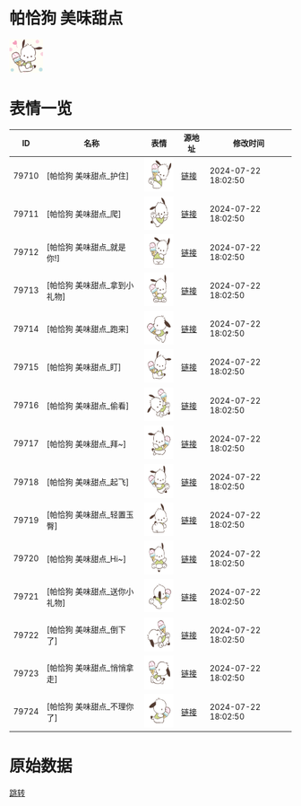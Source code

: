 # 帕恰狗 美味甜点

<img src="./cover.png" height="60" alt="cover" />

# 表情一览

|ID|名称|表情|源地址|修改时间|
|----|----|----|----|----|
|79710|[帕恰狗 美味甜点_护住]|<img src="./pic/079710_%5B帕恰狗 美味甜点_护住%5D.png" height="60" alt="护住"/>|[链接](https://i0.hdslb.com/bfs/garb/5598729589dd3ae005e1a707f8be979e973b550e.png)|2024-07-22 18:02:50|
|79711|[帕恰狗 美味甜点_爬]|<img src="./pic/079711_%5B帕恰狗 美味甜点_爬%5D.png" height="60" alt="爬"/>|[链接](https://i0.hdslb.com/bfs/garb/414c497a9ffe79cd3c0176a627ba1f9a4ee5fa7a.png)|2024-07-22 18:02:50|
|79712|[帕恰狗 美味甜点_就是你!]|<img src="./pic/079712_%5B帕恰狗 美味甜点_就是你!%5D.png" height="60" alt="就是你!"/>|[链接](https://i0.hdslb.com/bfs/garb/3ec9455fd4392996b7f653f13fec589d6e3724bc.png)|2024-07-22 18:02:50|
|79713|[帕恰狗 美味甜点_拿到小礼物]|<img src="./pic/079713_%5B帕恰狗 美味甜点_拿到小礼物%5D.png" height="60" alt="拿到小礼物"/>|[链接](https://i0.hdslb.com/bfs/garb/6ad9aac7632a529e1e6b046d09e91038c338be0f.png)|2024-07-22 18:02:50|
|79714|[帕恰狗 美味甜点_跑来]|<img src="./pic/079714_%5B帕恰狗 美味甜点_跑来%5D.png" height="60" alt="跑来"/>|[链接](https://i0.hdslb.com/bfs/garb/dd4241aed10b8ada14653f56344741a6c12586f2.png)|2024-07-22 18:02:50|
|79715|[帕恰狗 美味甜点_盯]|<img src="./pic/079715_%5B帕恰狗 美味甜点_盯%5D.png" height="60" alt="盯"/>|[链接](https://i0.hdslb.com/bfs/garb/dbb01edc1975f5ce2ba5f0bf189d66c5293a5ac6.png)|2024-07-22 18:02:50|
|79716|[帕恰狗 美味甜点_偷看]|<img src="./pic/079716_%5B帕恰狗 美味甜点_偷看%5D.png" height="60" alt="偷看"/>|[链接](https://i0.hdslb.com/bfs/garb/4a785e2b015c8c83130b58cadfbacfa7737696eb.png)|2024-07-22 18:02:50|
|79717|[帕恰狗 美味甜点_拜~]|<img src="./pic/079717_%5B帕恰狗 美味甜点_拜~%5D.png" height="60" alt="拜~"/>|[链接](https://i0.hdslb.com/bfs/garb/26c7425a8b3f5dbe7c6073d818c05dfb81d2132f.png)|2024-07-22 18:02:50|
|79718|[帕恰狗 美味甜点_起飞]|<img src="./pic/079718_%5B帕恰狗 美味甜点_起飞%5D.png" height="60" alt="起飞"/>|[链接](https://i0.hdslb.com/bfs/garb/4802e45077c7e6d145a48b4aeb5d291c0fef169a.png)|2024-07-22 18:02:50|
|79719|[帕恰狗 美味甜点_轻置玉臀]|<img src="./pic/079719_%5B帕恰狗 美味甜点_轻置玉臀%5D.png" height="60" alt="轻置玉臀"/>|[链接](https://i0.hdslb.com/bfs/garb/797bdfc1588866cc25926ad7affa7a26078266fa.png)|2024-07-22 18:02:50|
|79720|[帕恰狗 美味甜点_Hi~]|<img src="./pic/079720_%5B帕恰狗 美味甜点_Hi~%5D.png" height="60" alt="Hi~"/>|[链接](https://i0.hdslb.com/bfs/garb/34de5bb18122d10c2b1e252ff6aef7762a901acf.png)|2024-07-22 18:02:50|
|79721|[帕恰狗 美味甜点_送你小礼物]|<img src="./pic/079721_%5B帕恰狗 美味甜点_送你小礼物%5D.png" height="60" alt="送你小礼物"/>|[链接](https://i0.hdslb.com/bfs/garb/336310dfa9b7fda8a5b072d0d6b626be7ad3538a.png)|2024-07-22 18:02:50|
|79722|[帕恰狗 美味甜点_倒下了]|<img src="./pic/079722_%5B帕恰狗 美味甜点_倒下了%5D.png" height="60" alt="倒下了"/>|[链接](https://i0.hdslb.com/bfs/garb/57ea87b53ff85a9424cc2be72ba5f42a39d4a654.png)|2024-07-22 18:02:50|
|79723|[帕恰狗 美味甜点_悄悄拿走]|<img src="./pic/079723_%5B帕恰狗 美味甜点_悄悄拿走%5D.png" height="60" alt="悄悄拿走"/>|[链接](https://i0.hdslb.com/bfs/garb/c22bcbd02f6125b5abaad0c99572235d7e22e962.png)|2024-07-22 18:02:50|
|79724|[帕恰狗 美味甜点_不理你了]|<img src="./pic/079724_%5B帕恰狗 美味甜点_不理你了%5D.png" height="60" alt="不理你了"/>|[链接](https://i0.hdslb.com/bfs/garb/c462644183f62dd6715213bd16d4ff3fbc2d2017.png)|2024-07-22 18:02:50|

# 原始数据

[跳转](./raw.json)

